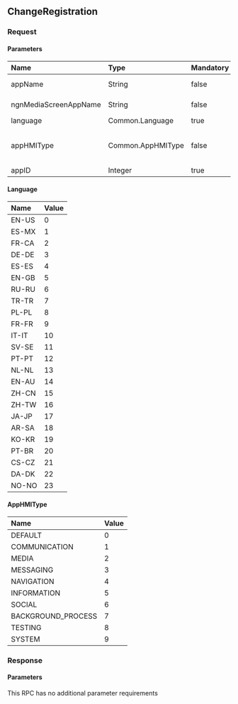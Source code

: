 ## ChangeRegistration

### Request
#### Parameters
|Name|Type|Mandatory|Additional|Description|
|:---|:---|:--------|:---------|:----------|
|appName|String|false|maxlength: 100||
|ngnMediaScreenAppName|String|false|maxlength: 100||
|language|Common.Language|true|||
|appHMIType|Common.AppHMIType|false|array: true<br>minsize: 1<br>maxsize: 100||
|appID|Integer|true|||
#### Language
|Name|Value|
|:---|:----|
|EN-US|0|
|ES-MX|1|
|FR-CA|2|
|DE-DE|3|
|ES-ES|4|
|EN-GB|5|
|RU-RU|6|
|TR-TR|7|
|PL-PL|8|
|FR-FR|9|
|IT-IT|10|
|SV-SE|11|
|PT-PT|12|
|NL-NL|13|
|EN-AU|14|
|ZH-CN|15|
|ZH-TW|16|
|JA-JP|17|
|AR-SA|18|
|KO-KR|19|
|PT-BR|20|
|CS-CZ|21|
|DA-DK|22|
|NO-NO|23|
#### AppHMIType
|Name|Value|
|:---|:----|
|DEFAULT|0|
|COMMUNICATION|1|
|MEDIA|2|
|MESSAGING|3|
|NAVIGATION|4|
|INFORMATION|5|
|SOCIAL|6|
|BACKGROUND_PROCESS|7|
|TESTING|8|
|SYSTEM|9|
### Response
#### Parameters
This RPC has no additional parameter requirements
